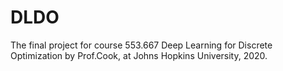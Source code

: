 # DLDO
The final project for course 553.667 Deep Learning for Discrete Optimization by Prof.Cook, at Johns Hopkins University, 2020.
